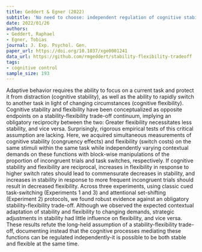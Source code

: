 ```yaml
---
title: Geddert & Egner (2022)
subtitle: 'No need to choose: independent regulation of cognitive stability and flexibility challenges the stability-flexibility tradeoff'
date: 2022/01/26
authors:
- Geddert, Raphael
- Egner, Tobias
journal: J. Exp. Psychol. Gen.
paper_url: https://doi.org/10.1037/xge0001241
data_url: https://github.com/rmgeddert/stability-flexibility-tradeoff
tags:
- cognitive control
sample_size: 193
---
```


Adaptive behavior requires the ability to focus on a current task and protect it from distraction (cognitive stability), as well as the ability to rapidly switch to another task in light of changing circumstances (cognitive flexibility). Cognitive stability and flexibility have been conceptualized as opposite endpoints on a stability-flexibility trade-off continuum, implying an obligatory reciprocity between the two: Greater flexibility necessitates less stability, and vice versa. Surprisingly, rigorous empirical tests of this critical assumption are lacking. Here, we acquired simultaneous measurements of cognitive stability (congruency effects) and flexibility (switch costs) on the same stimuli within the same task while independently varying contextual demands on these functions with block-wise manipulations of the proportion of incongruent trials and task switches, respectively. If cognitive stability and flexibility are reciprocal, increases in flexibility in response to higher switch rates should lead to commensurate decreases in stability, and increases in stability in response to more frequent incongruent trials should result in decreased flexibility. Across three experiments, using classic cued task-switching (Experiments 1 and 3) and attentional set-shifting (Experiment 2) protocols, we found robust evidence against an obligatory stability-flexibility trade-off. Although we observed the expected contextual adaptation of stability and flexibility to changing demands, strategic adjustments in stability had little influence on flexibility, and vice versa. These results refute the long-held assumption of a stability-flexibility trade-off, documenting instead that the cognitive processes mediating these functions can be regulated independently-it is possible to be both stable and flexible at the same time.
